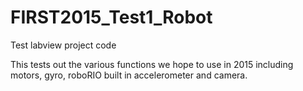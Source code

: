 # FIRST2015_Test1_Robot
Test labview project code

This tests out the various functions we hope to use in 2015 including motors, gyro, roboRIO built in accelerometer and camera.
